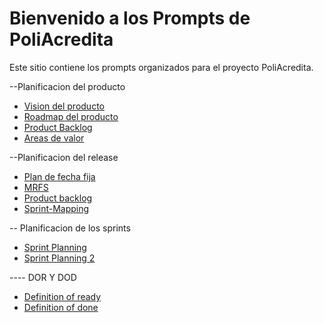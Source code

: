 # Bienvenido a los Prompts de PoliAcredita

Este sitio contiene los prompts organizados para el proyecto PoliAcredita.

<!-- - [Plan de Producto](prompts/plan-producto.md)
- [Planificación del Release](prompts/planificacion-release.md)
- [Planificación del Sprint](prompts/planificacion-sprint.md)  -->
--Planificacion del producto
- [Vision del producto](prompts/Vision-producto.md)
- [Roadmap del producto](prompts/roadmap-producto.md)
- [Product Backlog](prompts/Product-backlog.md)
- [Areas de valor](prompts/areas-valor.md)

--Planificacion del release 
- [Plan de fecha fija](Release/FEchafija.md)
- [MRFS](Release/MRFS.md)
- [Product backlog](Release/Pb-release.md)
- [Sprint-Mapping](Release/sprint-mapping.md)


-- Planificacion de los sprints 
- [Sprint Planning ](Sprints/Sprint-Planning1.md)
- [Sprint Planning 2 ](Sprints/Sprint-Planning2.md)


---- DOR Y DOD
- [Definition of ready](DOR/DOR.md)
- [Definition of done](DOD/DOD.md)


